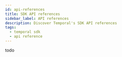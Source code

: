 ```yaml
---
id: api-references
title: SDK API references
sidebar_label: API references
description: Discover Temporal's SDK API references
tags:
  - temporal sdk
  - api reference
---
```


todo
